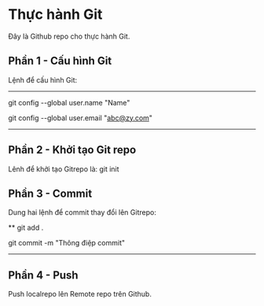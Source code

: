 # Thực hành Git
Đây là Github repo cho thực hành Git.

## Phần 1 - Cấu hình Git
Lệnh để cấu hình Git:

***
git config --global user.name "Name"

git config --global user.email "abc@zy.com"
***

## Phần 2 - Khởi tạo Git repo

Lênh để khởi tạo Gitrepo là: git init

## Phần 3 - Commit

Dung hai lệnh để commit thay đổi lên Gitrepo:

**
git add .

git commit -m "Thông điệp commit"
***

## Phần 4 - Push
Push localrepo lên Remote repo trên Github.
